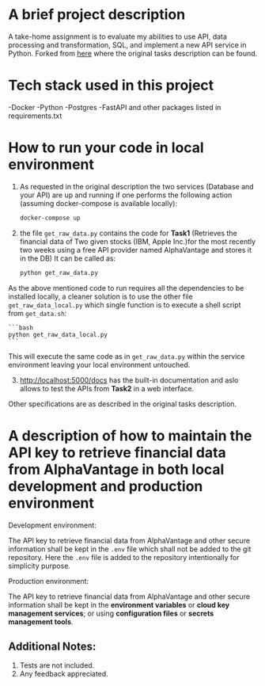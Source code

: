 # A brief project description

A take-home assignment is to evaluate my abilities to use API, data processing and transformation, SQL, and implement a new API service in Python.
Forked from [here](https://github.com/G123-jp/python_assignment) where the original tasks description can be found.

# Tech stack used in this project

-Docker
-Python
-Postgres
-FastAPI and other packages listed in requirements.txt

# How to run your code in local environment

1. As requested in the original description the two services (Database and your API) are up and running if one performs the following action (assuming docker-compose is available locally):

    ```bash
    docker-compose up
    ```

2. the file `get_raw_data.py` contains the code for **Task1** (Retrieves the financial data of Two given stocks (IBM, Apple Inc.)for the most recently two weeks using a free API provider named AlphaVantage and stores it in the DB)
It can be called as: 

    ```bash
    python get_raw_data.py
    ```

As the above mentioned code to run requires all the dependencies to be installed locally, a cleaner solution is to use the other file `get_raw_data_local.py` which single function is to execute a shell script from `get_data.sh`:

    ```bash
    python get_raw_data_local.py
    ```

This will execute the same code as in `get_raw_data.py` within the service environment leaving your local environment untouched.

3. [http://localhost:5000/docs](http://localhost:5000/docs) has the built-in documentation and aslo allows to test the APIs from **Task2** in a web interface.

Other specifications are as described in the original tasks description. 


# A description of how to maintain the API key to retrieve financial data from AlphaVantage in both local development and production environment

Development environment:

The API key to retrieve financial data from AlphaVantage and other secure information shall be kept in the `.env` file which shall not be added to the git repository.
Here the `.env` file is added to the repository intentionally for simplicity purpose.

Production environment:

The API key to retrieve financial data from AlphaVantage and other secure information shall be kept in the **environment variables** or **cloud key management services**; or using **configuration files** or **secrets management tools**.  


## Additional Notes:

1. Tests are not included.
2. Any feedback appreciated.